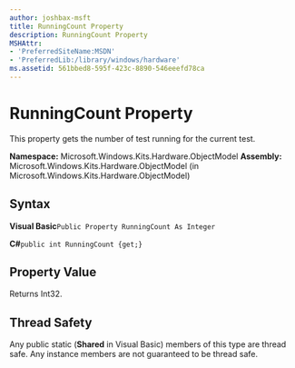 ```yaml
---
author: joshbax-msft
title: RunningCount Property
description: RunningCount Property
MSHAttr:
- 'PreferredSiteName:MSDN'
- 'PreferredLib:/library/windows/hardware'
ms.assetid: 561bbed8-595f-423c-8890-546eeefd78ca
---
```


# RunningCount Property


This property gets the number of test running for the current test.

**Namespace:** Microsoft.Windows.Kits.Hardware.ObjectModel **Assembly:** Microsoft.Windows.Kits.Hardware.ObjectModel (in Microsoft.Windows.Kits.Hardware.ObjectModel)

## Syntax


**Visual Basic**`Public Property RunningCount As Integer`

**C#**`public int RunningCount {get;}`

## Property Value


Returns Int32.

## Thread Safety


Any public static (**Shared** in Visual Basic) members of this type are thread safe. Any instance members are not guaranteed to be thread safe.

 

 






